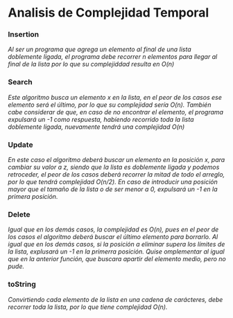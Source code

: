 # Analisis de Complejidad Temporal
### Insertion
*Al ser un programa que agrega un elemento al final de una lista doblemente ligada, el programa debe recorrer n elementos para llegar al final de la lista
por lo que su complejiddad resulta en O(n)*

### Search
*Este algoritmo busca un elemento x en la lista, en el peor de los casos ese elemento será el último, por lo que su complejidad sería O(n).
También cabe considerar de que, en caso de no encontrar el elemento, el programa expulsará un -1 como respuesta, habíendo recorrido toda la
lista doblemente ligada, nuevamente tendrá una complejidad O(n)*

### Update
*En este caso el algoritmo deberá buscar un elemento en la posición x, para cambiar su valor a z, siendo que la lista es doblemente 
ligada y podemos retroceder, el peor de los casos deberá recorrer la mitad de todo el arreglo, por lo que tendrá complejidad O(n/2).
En caso de introducir una posición mayor que el tamaño de la lista o de ser menor a 0, expulsará un -1 en la primera posición.*

### Delete
*Igual que en los demás casos, la complejidad es O(n), pues en el peor de los casos el algoritmo deberá buscar el último elemento para borrarlo.
Al igual que en los demás casos, si la posición a eliminar supera los límites de la lista, explusará un -1 en la primerra posición. Quise omplementar
al igual que en la anterior función, que buscara apartir del elemento medio, pero no pude.*

### toString
*Convirtiendo cada elemento de la lista en una cadena de carácteres, debe recorrer toda la lista, por lo que tiene complejidad O(n).*
